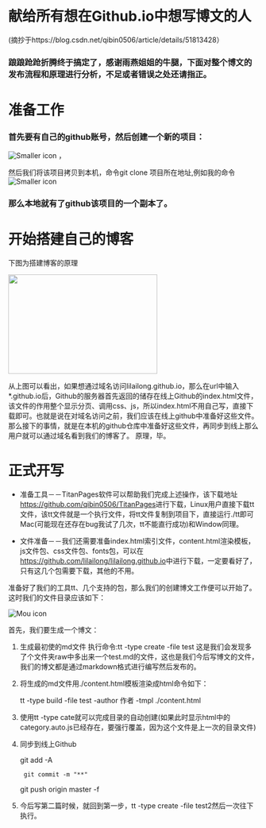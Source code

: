 # 献给所有想在Github.io中想写博文的人

(摘抄于https://blog.csdn.net/qibin0506/article/details/51813428）
### 踉踉跄跄折腾终于搞定了，感谢雨燕姐姐的牛腿，下面对整个博文的发布流程和原理进行分析，不足或者错误之处还请指正。

# 准备工作
### 首先要有自己的github账号，然后创建一个新的项目：
![Smaller icon](http://lilailong.github.io/picture/1.png) ，

然后我们将该项目拷贝到本机，命令git clone 项目所在地址,例如我的命令
![Smaller icon](http://lilailong.github.io/picture/2.png) 
### 那么本地就有了github该项目的一个副本了。

# 开始搭建自己的博客
下图为搭建博客的原理

 <img src="http://lilailong.github.io/picture/3.png" style="align:center;height:200px;width:300px;" />

从上图可以看出，如果想通过域名访问lilailong.github.io，那么在url中输入*.github.io后，Github的服务器首先返回的储存在线上Github的index.html文件，该文件的作用整个显示分页、调用css、js，所以index.html不用自己写，直接下载即可。也就是说在对域名访问之前，我们应该在线上github中准备好这些文件。
那么接下的事情，就是在本机的github仓库中准备好这些文件，再同步到线上那么用户就可以通过域名看到我们的博客了。
原理，毕。
# 正式开写


* 准备工具－－TitanPages软件可以帮助我们完成上述操作，该下载地址<https://github.com/qibin0506/TitanPages>进行下载，Linux用户直接下载tt文件，该tt文件就是一个执行文件，将tt文件复制到项目下，直接运行./tt即可 Mac(可能现在还存在bug我试了几次，tt不能直行成功)和Window同理。

* 文件准备－－我们还需要准备index.html索引文件，content.html渲染模板，js文件包、css文件包、fonts包，可以在<https://github.com/lilailong/lilailong.github.io>中进行下载，一定要看好了，只有这几个包需要下载，其他的不用。

准备好了我们的工具tt、几个支持的包，那么我们的创建博文工作便可以开始了。
这时我们的文件目录应该如下：

![Mou icon](http://lilailong.github.io/picture/4.png)

首先，我们要生成一个博文：

1. 生成最初使的md文件
执行命令:tt -type create -file test
这是我们会发现多了个文件夹raw中多出来一个test.md的文件，这也是我们今后写博文的文件，我们的博文都是通过markdown格式进行编写然后发布的。

2. 将生成的md文件用./content.html模板渲染成html命令如下：
	
	tt -type build -file test -author 作者 -tmpl ./content.html
3. 使用tt -type cate就可以完成目录的自动创建(如果此时显示html中的category.auto.js已经存在，要强行覆盖，因为这个文件是上一次的目录文件)

4. 同步到线上Github

	git add -A
	
        git commit -m "**"
    
	git push origin master -f

5. 今后写第二篇时候，就回到第一步，tt -type create -file test2然后一次往下执行。

  
